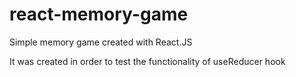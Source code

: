 # react-memory-game

Simple memory game created with React.JS

It was created in order to test the functionality of useReducer hook

